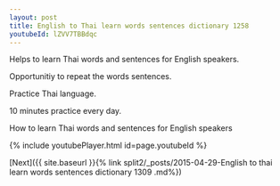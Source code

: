```yaml
---
layout: post
title: English to Thai learn words sentences dictionary 1258 
youtubeId: lZVV7TBBdqc
---
```

 
 
Helps to learn Thai words and sentences for English speakers.

Opportunitiy to repeat the words sentences. 

Practice Thai language. 
 
10 minutes practice every day. 
 
How to learn Thai words and sentences for English speakers 
 
{% include youtubePlayer.html id=page.youtubeId %}
 
 
[Next]({{ site.baseurl }}{% link  split2/_posts/2015-04-29-English to thai learn words sentences dictionary 1309 .md%})
 
